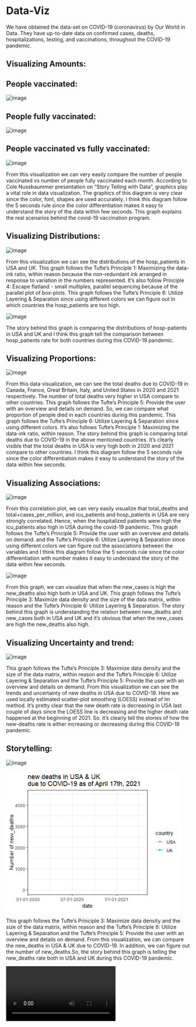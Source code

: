 # Data-Viz
We have obtained the data-set on COVID-19 (coronavirus) by Our World in Data. They have up-to-date data on confirmed cases, deaths, hospitalizations, testing, and vaccinations, throughout the COVID-19 pandemic.

## Visualizing Amounts:

## People vaccinated:

![image](https://user-images.githubusercontent.com/52440384/118288502-bf705600-b491-11eb-8fa0-7e57c34ed9c1.png)


## People fully vaccinated:

![image](https://user-images.githubusercontent.com/52440384/116831350-f4180f80-ab6b-11eb-96ff-35f7988ea62a.png)

## People vaccinated vs fully vaccinated:

![image](https://user-images.githubusercontent.com/52440384/116831369-1c077300-ab6c-11eb-9e15-22b3b836c4cd.png)

From this visualization we can very easily compare the number of people vaccinated vs number of people fully vaccinated each month. According to Cole Nussbaummer presentation on “Story Telling with Data”, graphics play a vital role in data visualization. The graphics of this diagram is very clear since the color, font, shapes are used accurately. I think this diagram follow the 5 seconds rule since the color differentiation makes it easy to understand the story of the data within few seconds. This graph explains the real scenarios behind the covid-19 vaccination program.

## Visualizing Distributions:

![image](https://user-images.githubusercontent.com/52440384/116831399-5bce5a80-ab6c-11eb-8067-44b74b36e43a.png)

From this visualization we can see the distributions of the hosp_patients in USA and UK. This graph follows the Tufte’s Principle 1: Maximizing the data-ink ratio, within reason because the non-redundant ink arranged in response to variation in the numbers represented. It’s also follow Principle 4: Escape flatland - small multiples, parallel sequencing because of the parallel plot of box-plots. This graph follows the Tufte’s Principle 6: Utilize Layering & Separation since using different colors we can figure out in which countries the hosp_patients are too high.

![image](https://user-images.githubusercontent.com/52440384/116831429-90421680-ab6c-11eb-96a6-b4893ce71b03.png)

The story behind this graph is comparing the distributions of hosp-patients in USA and UK and I think this graph tell the comparison between hosp_patients rate for both countries during this COVID-19 pandemic.

## Visualizing Proportions:

![image](https://user-images.githubusercontent.com/52440384/116831443-ad76e500-ab6c-11eb-87ad-9e7ec593ace3.png)

From this data visualization, we can see the total deaths due to COVID-19 in Canada, France, Great Britain, Italy, and United States in 2020 and 2021 respectively. The number of total deaths very higher in USA compare to other countries. This graph follows the Tufte’s Principle 5: Provide the user with an overview and details on demand. So, we can compare what proportion of people died in each countries during this pandemic. This graph follows the Tufte’s Principle 6: Utilize Layering & Separation since using different colors. It’s also follows Tufte’s Principle 1: Maximizing the data-ink ratio, within reason.
The story behind this graph is comparing total deaths due to COVID-19 in the above mentioned countries. It’s clearly visible that the total deaths in USA is very high both in 2020 and 2021 compare to other countries. I think this diagram follow the 5 seconds rule since the color differentiation makes it easy to understand the story of the data within few seconds.


## Visualizing Associations:

![image](https://user-images.githubusercontent.com/52440384/118325041-19881000-b4c0-11eb-8829-0720583547b3.png)


From this correlation plot, we can very easily visualize that total_deaths and total+cases_per_million, and icu_patients and hosp_patients in USA are very strongly correlated. Hence, when the hospitalized patients were high the icu_patients also high in USA during the covid-19 pandemic. This graph follows the Tufte’s Principle 5: Provide the user with an overview and details on demand. and the Tufte’s Principle 6: Utilize Layering & Separation since using different colors we can figure out the associations between the variables and I think this diagram follow the 5 seconds rule since the color differentiation with number makes it easy to understand the story of the data within few seconds.

![image](https://user-images.githubusercontent.com/52440384/116831476-e1eaa100-ab6c-11eb-83ef-99676ec5ae3c.png)

From this graph, we can visualize that when the new_cases is high the new_deaths also high both in USA and UK. This graph follows the Tufte’s Principle 3: Maximize data density and the size of the data matrix, within reason and the Tufte’s Principle 6: Utilize Layering & Separation. The story behind this graph is understanding the relation between new_deaths and new_cases both in USA and UK and it’s obvious that when the new_cases are high the new_deaths also high.

## Visualizing Uncertainty and trend:

![image](https://user-images.githubusercontent.com/52440384/116831617-bddb8f80-ab6d-11eb-8beb-b73b97e7780c.png)


This graph follows the Tufte’s Principle 3: Maximize data density and the size of the data matrix, within reason and the Tufte’s Principle 6: Utilize Layering & Separation and the Tufte’s Principle 5: Provide the user with an overview and details on demand. From this visualization we can see the trends and uncertainty of new deaths in USA due to COVID-19. Here we used locally estimated scatter-plot smoothing (LOESS) instead of lm method. It’s pretty clear that the new death rate is decreasing in USA last couple of days since the LOESS line is decreasing and the higher death rate happened at the beginning of 2021. So. it’s clearly tell the stories of how the new-deaths rate is either increasing or decreasing during this COVID-19 pandemic.

## Storytelling:
![image](https://user-images.githubusercontent.com/52440384/116831646-d9469a80-ab6d-11eb-8ba7-d85ec6c558d5.png)


![animation](https://github.com/mdhasan8/Data-Viz/blob/main/animation.gif)

This graph follows the Tufte’s Principle 3: Maximize data density and the size of the data matrix, within reason and the Tufte’s Principle 6: Utilize Layering & Separation and the Tufte’s Principle 5: Provide the user with an overview and details on demand. From this visualization, we can compare the new_deaths in USA & UK due to COVID-19. In addition, we can figure out the number of new_deaths.So, the story behind this graph is telling the new_deaths rate both in USA and UK during this COVID-19 pandemic.


![zoom_0](https://github.com/mdhasan8/Data-Viz/blob/main/zoom_0.mp4)

